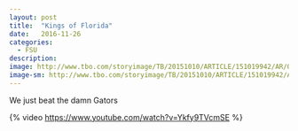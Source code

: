 ```yaml
---
layout: post
title:  "Kings of Florida"
date:   2016-11-26
categories:
  - FSU
description:
image: http://www.tbo.com/storyimage/TB/20151010/ARTICLE/151019942/AR/0/AR-151019942.jpg
image-sm: http://www.tbo.com/storyimage/TB/20151010/ARTICLE/151019942/AR/0/AR-151019942.jpg
---
```

We just beat the damn Gators

{% video https://www.youtube.com/watch?v=Ykfy9TVcmSE %}
